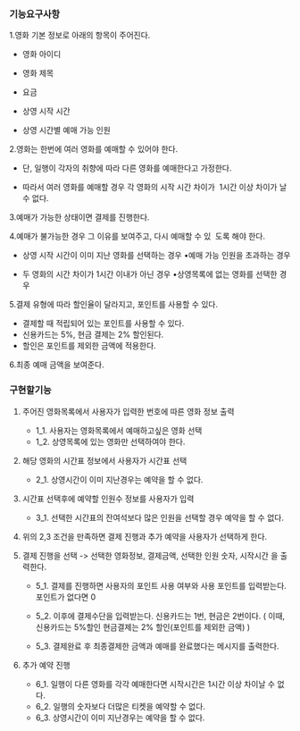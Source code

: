 ### 기능요구사항

1.영화 기본 정보로 아래의 항목이 주어진다.

 - 영화 아이디

 - 영화 제목

 - 요금

 - 상영 시작 시간

 - 상영 시간별 예매 가능 인원

2.영화는 한번에 여러 영화를 예매할 수 있어야 한다.

 - 단, 일행이 각자의 취향에 따라 다른 영화를 예매한다고 가정한다.

 - 따라서 여러 영화를 예매할 경우 각 영화의 시작 시간 차이가  1시간 이상 차이가 날 수 없다.
 
 
3.예매가 가능한 상태이면 결제를 진행한다.

4.예매가 불가능한 경우 그 이유를 보여주고, 다시 예매할 수 있  도록 해야 한다.

 - 상영 시작 시간이 이미 지난 영화를 선택하는 경우 •예매 가능 인원을 초과하는 경우
 
 - 두 영화의 시간 차이가 1시간 이내가 아닌 경우 •상영목록에 없는 영화를 선택한 경우
 
5.결제 유형에 따라 할인율이 달라지고, 포인트를 사용할 수 있다.

 - 결제할 때 적립되어 있는 포인트를 사용할 수 있다.
 - 신용카드는 5%, 현금 결제는 2% 할인된다.  
 - 할인은 포인트를 제외한 금액에 적용한다.
 
6.최종 예매 금액을 보여준다.

### 구현할기능

1. 주어진 영화목록에서 사용자가 입력한 번호에 따른 영화 정보 출력
   - 1_1. 사용자는 영화목록에서 예매하고싶은 영화 선택
   - 1_2. 상영목록에 있는 영화만 선택하여야 한다.

2. 해당 영화의 시간표 정보에서 사용자가 시간표 선택 
   - 2_1. 상영시간이 이미 지난경우는 예약을 할 수 없다.

3. 시간표 선택후에 예약할 인원수 정보를 사용자가 입력
   - 3_1. 선택한 시간표의 잔여석보다 많은 인원을 선택할 경우 예약을 할 수 없다.

4. 위의 2,3 조건을 만족하면 결제 진행과 추가 예약을 사용자가 선택하게 한다.

5. 결제 진행을 선택 -> 선택한 영화정보, 결제금액, 선택한 인원 숫자, 시작시간 을 출력한다.

   - 5_1. 결제를 진행하면 사용자의 포인트 사용 여부와 사용 포인트를 입력받는다. 포인트가 없다면 0
   
   - 5_2. 이후에 결제수단을 입력받는다. 신용카드는 1번, 현금은 2번이다. ( 이때, 신용카드는 5%할인 현금결제는 2% 할인(포인트를 제외한 금액) )
   
   - 5_3. 결제완료 후 최종결제한 금액과 예매를 완료했다는 메시지를 출력한다.
   
6. 추가 예약 진행
   - 6_1. 일행이 다른 영화를 각각 예매한다면 시작시간은 1시간 이상 차이날 수 없다.
   - 6_2. 일행의 숫자보다 더많은 티켓을 예약할 수 없다.
   - 6_3. 상영시간이 이미 지난경우는 예약을 할 수 없다.
   